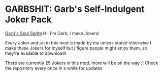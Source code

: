 # GARBSHIT: Garb's Self-Indulgent Joker Pack
[Garb's Soul Sprite](https://github.com/Gainumki/GARBSHIT/blob/main/garb.png)
Hi! I'm Garb, I make Jokers!

Every Joker and art in this mod is made by me unless stated otherwise
I make these Jokers for myself but i figure people might enjoy them, so they're available to download!

There are currently 25 Jokers in this mod, more will be on the way :]
Check the repository every once in a while for updates
